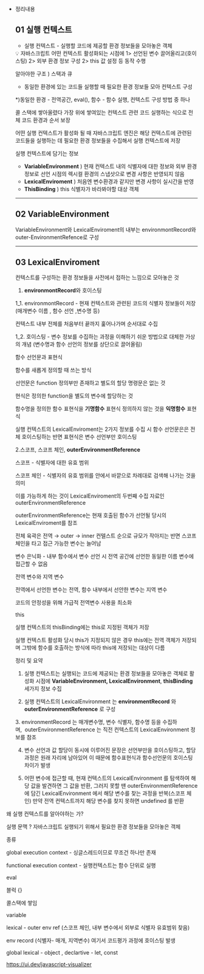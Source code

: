 - 정리내용
    
    ## **01 실행 컨텍스트**
    
    - 실행 컨텍스트 - 실행할 코드에 제공할 환경 정보들을 모아놓은 객체
    
    <aside>
    💡 자바스크립트 어떤 컨텍스트 활성화되는 시점에 1> 선언된 변수 끌어올리고(호이스팅) 2> 외부 환경 정보 구성 2> this 값 설정 등 동작 수행
    
    </aside>
    
    알아야한 구조 ) 스택과 큐
    
    - 동일한 환경에 있는 코드들 실행할 때 필요한 환경 정보들 모아 컨텍스트 구성
    
    *)동일한 환경 - 전역공간, eval(), 함수 - 함수 실행, 컨텍스트 구성 방법 중 하나
    
    콜 스택에 쌓아올렸다 가장 위에 쌓여있는 컨텍스트 관련 코드 실행하는 식으로 전체 코드 환경과 순서 보장
    
    어떤 실행 컨텍스트가 활성화 될 때 자바스크립트 엔진은 해당 컨텍스트에 관련된 코드들을 실행하는 데 필요한 환경 정보들을 수집해서 실행 컨텍스트에 저장
    
    실행 컨텍스트에 담기는 정보
    
    - **VariableEnvironment** ) 현재 컨텍스트 내의 식별자에 대한 정보와 외부 환경 정보로 선언 시점의 렉시컬 환경의 스냅샷으로 변경 사항은 반영되지 않음
    - **LexicalEnviroment** ) 처음엔 변수환경과 같지만 변경 사항이 실시간을 반영
    - **ThisBinding** ) this 식별자가 바라봐야할 대상 객체
    
    ---
    
    ## **02 VariableEnvironment**
    
    VariableEnvironment와 LexicalEnviroment의 내부는 environmontRecord와 outer-EnvironmentRefence로 구성
    
    ---
    
    ## **03 LexicalEnviroment**
    
    컨텍스트를 구성하는 환경 정보들을 사전에서 접하는 느낌으로 모아놓은 것
    
    1. **environmontRecord**와 호이스팅
    
    1_1. environmontRecord - 현재 컨텍스트와 관련된 코드의 식별자 정보들이 저장 (매개변수 이름 , 함수 선언 ,변수명 등)
    
    컨텍스트 내부 전체를 처음부터 끝까지 훑어나가며 순서대로 수집
    
    1_2. 호이스팅 - 변수 정보를 수집하는 과정을 이해하기 쉬운 방법으로 대체한 가상의 개념 (변수명과 함수 선언의 정보를 상단으로 끌어올림)
    
    함수 선언문과 표현식
    
    함수를 새롭게 정의할 때 쓰는 방식
    
    선언문은 function 정의부만 존재하고 별도의 할당 명령문은 없는 것
    
    현식은 정의한 function을 별도의 변수에 할당하는 것
    
    함수명을 정의한 함수 표현식을 **기명함수** 표현식 정의하지 않는 것을 **익명함수** 표현식
    
    실행 컨텍스트의 LexicalEnviroment는 2가지 정보를 수집 시 함수 선언문은은 전체 호이스팅하는 반면 표현식은 변수 선언부만 호이스팅
    
    2.스코프, 스코프 체인, **outerEnvironmentReference**
    
    스코프 - 식별자에 대한 유효 범위
    
    스코프 체인 - 식별자의 유효 범위를 안에서 바깥으로 차례대로 검색해 나가는 것을 의미
    
    이를 가능하게 하는 것이 LexicalEnviroment의 두번째 수집 자료인 outerEnvironmentReference
    
    outerEnvironmentReference는 현재 호출된 함수가 선언될 당시의 LexicalEnviroment를 참조
    
    전체 육곽은 전역 → outer → inner 컨텔스트 순으로 규모가 작아지는 반면 스코프 체인을 타고 접근 가능한 변수는 늘어남
    
    변수 은닉화 - 내부 함수에서 변수 선언 시 전역 공간에 선언한 동일한 이름 변수에 접근할 수 없음
    
    전역 변수와 지역 변수
    
    전역에서 선언한 변수는 전역, 함수 내부에서 선안한 변수는 지역 변수
    
    코드의 안정성을 위해 가급적 전역변수 사용을 최소화
    
    this
    
    실행 컨텍스트의 thisBinding에는 this로 지정된 객체가 저장
    
    실행 컨텍스트 활성화 당시 this가 지정되지 않은 경우 this에는 전역 객체가 저장되며 그밖에 함수를 호출하는 방식에 따라 this에 저장되는 대상이 다름
    
    정리 및 요약
    
    1. 실행 컨텍스트는 실행되는 코드에 제공되는 환경 정보들을 모아놓은 객체로 활성화 시점에 **VariableEnvironment, LexicalEnvironment**, **thisBinding** 세가지 정보 수집
    
    2. 실행 컨텍스트의 LexicalEnvironment 는 **environmentRecord** 와 **outerEnvironmentReference** 로 구성
    
    3. environmentRecord 는 매개변수명, 변수 식별자, 함수명 등을 수집하며,  outerEnvironmentReference 는 직전 컨텍스트의 LexicalEnvironment 정보를 참조
    
    4. 변수 선언과 값 할당이 동시에 이루어진 문장은 선언부만을 호이스팅하고, 할당 과정은 원래 자리에 남아있어 이 때문에 함수표현식과 함수선언문의 호이스팅 차이가 발생
    
    5. 어떤 변수에 접근할 때, 현재 컨텍스트의 LexicalEnvironment 를 탐색하여 해당 값을 발견하면 그 값을 반환, 그러지 못할 땐 outerEnvironmentReference 에 담긴 LexicalEnvironment 에서 해당 변수를 찾는 과정을 반복(스코프 체인) 만약 전역 컨텍스트까지 해당 변수를 찾지 못하면 undefined 를 반환
    

왜 실행 컨텍스트를 알아야하는 가?

실행 문맥 ? 자바스크립트 실행되기 위해서 필요한 환경 정보들을 모아놓은 객체

종류

global execution context - 싱글스레드이므로 무조건 하나만 존재

functional execution context - 실행컨텍스트는 함수 단위로 실행

eval

블럭 {}

콜스택에 쌓임

variable 

lexical - outer env ref (스코프 체인, 내부 변수에서 외부로 식별자 유효범위 찾음)

 env record  (식별자- 매개, 지역변수) 여기서 코드평가 과정에 호이스팅 발생

global lexical - object , declartive - let, const

https://ui.dev/javascript-visualizer